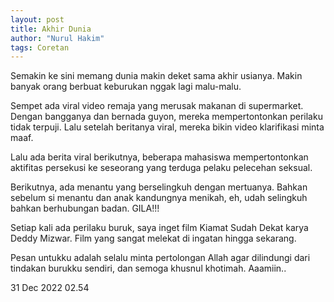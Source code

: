 ```yaml
---
layout: post
title: Akhir Dunia
author: "Nurul Hakim"
tags: Coretan
---
```


Semakin ke sini memang dunia makin deket sama akhir usianya. Makin banyak orang berbuat keburukan nggak lagi malu-malu.

Sempet ada viral video remaja yang merusak makanan di supermarket. Dengan bangganya dan bernada guyon, mereka mempertontonkan perilaku tidak terpuji. Lalu setelah beritanya viral, mereka bikin video klarifikasi minta maaf.

Lalu ada berita viral berikutnya, beberapa mahasiswa mempertontonkan aktifitas persekusi ke seseorang yang terduga pelaku pelecehan seksual.

Berikutnya, ada menantu yang berselingkuh dengan mertuanya. Bahkan sebelum si menantu dan anak kandungnya menikah, eh, udah selingkuh bahkan berhubungan badan. GILA!!!

Setiap kali ada perilaku buruk, saya inget film Kiamat Sudah Dekat karya Deddy Mizwar. Film yang sangat melekat di ingatan hingga sekarang.

Pesan untukku adalah selalu minta pertolongan Allah agar dilindungi dari tindakan burukku sendiri, dan semoga khusnul khotimah. Aaamiin..

31 Dec 2022 02.54
